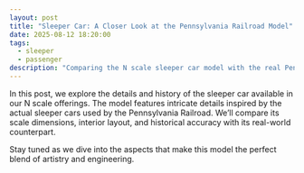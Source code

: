 ```yaml
---
layout: post
title: "Sleeper Car: A Closer Look at the Pennsylvania Railroad Model"
date: 2025-08-12 18:20:00
tags:
  - sleeper
  - passenger
description: "Comparing the N scale sleeper car model with the real Pennsylvania Railroad sleeper car."
---
```


In this post, we explore the details and history of the sleeper car available in our N scale offerings. The model features intricate details inspired by the actual sleeper cars used by the Pennsylvania Railroad. We’ll compare its scale dimensions, interior layout, and historical accuracy with its real-world counterpart.

Stay tuned as we dive into the aspects that make this model the perfect blend of artistry and engineering.